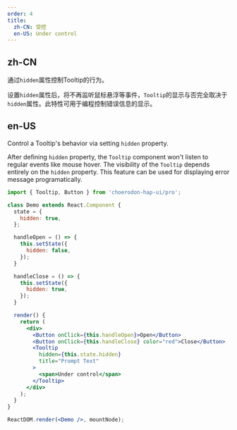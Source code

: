 ```yaml
---
order: 4
title:
  zh-CN: 受控
  en-US: Under control
---
```


## zh-CN

通过`hidden`属性控制Tooltip的行为。

设置`hidden`属性后，将不再监听鼠标悬浮等事件，`Tooltip`的显示与否完全取决于`hidden`属性。此特性可用于编程控制错误信息的显示。

## en-US

Control a Tooltip's behavior via setting `hidden` property.

After defining `hidden` property, the `Tooltip` component won't listen to regular events like mouse hover. The visibility of the `Tooltip` depends entirely on the `hidden` property. This feature can be used for displaying error message programatically.

````jsx
import { Tooltip, Button } from 'choerodon-hap-ui/pro';

class Demo extends React.Component {
  state = {
    hidden: true,
  };

  handleOpen = () => {
    this.setState({
      hidden: false,
    });
  }

  handleClose = () => {
    this.setState({
      hidden: true,
    });
  }

  render() {
    return (
      <div>
        <Button onClick={this.handleOpen}>Open</Button>
        <Button onClick={this.handleClose} color="red">Close</Button>
        <Tooltip
          hidden={this.state.hidden}
          title="Prompt Text"
        >
          <span>Under control</span>
        </Tooltip>
      </div>
    );
  }
}

ReactDOM.render(<Demo />, mountNode);
````
